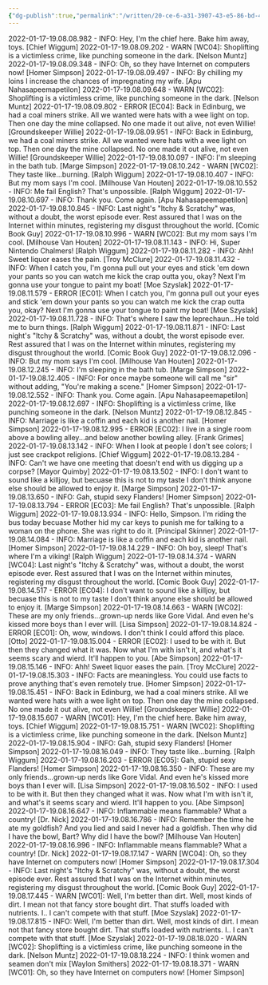 ```yaml
---
{"dg-publish":true,"permalink":"/written/20-ce-6-a31-3907-43-e5-86-bd-40499-c6-fe-075/","dgHomeLink":true,"dgPassFrontmatter":false}
---
```


2022-01-17-19.08.08.982 - INFO: Hey, I'm the chief here. Bake him away, toys. [Chief Wiggum]
2022-01-17-19.08.09.202 - WARN [WC04]: Shoplifting is a victimless crime, like punching someone in the dark. [Nelson Muntz]
2022-01-17-19.08.09.348 - INFO: Oh, so they have Internet on computers now! [Homer Simpson]
2022-01-17-19.08.09.497 - INFO: By chilling my loins I increase the chances of impregnating my wife. [Apu Nahasapeemapetilon]
2022-01-17-19.08.09.648 - WARN [WC02]: Shoplifting is a victimless crime, like punching someone in the dark. [Nelson Muntz]
2022-01-17-19.08.09.802 - ERROR [EC04]: Back in Edinburg, we had a coal miners strike. All we wanted were hats with a wee light on top. Then one day the mine collapsed. No one made it out alive, not even Willie! [Groundskeeper Willie]
2022-01-17-19.08.09.951 - INFO: Back in Edinburg, we had a coal miners strike. All we wanted were hats with a wee light on top. Then one day the mine collapsed. No one made it out alive, not even Willie! [Groundskeeper Willie]
2022-01-17-19.08.10.097 - INFO: I'm sleeping in the bath tub. [Marge Simpson]
2022-01-17-19.08.10.242 - WARN [WC02]: They taste like...burning. [Ralph Wiggum]
2022-01-17-19.08.10.407 - INFO: But my mom says I'm cool. [Milhouse Van Houten]
2022-01-17-19.08.10.552 - INFO: Me fail English? That's unpossible. [Ralph Wiggum]
2022-01-17-19.08.10.697 - INFO: Thank you. Come again. [Apu Nahasapeemapetilon]
2022-01-17-19.08.10.845 - INFO: Last night's "Itchy & Scratchy" was, without a doubt, the worst episode ever. Rest assured that I was on the Internet within minutes, registering my disgust throughout the world. [Comic Book Guy]
2022-01-17-19.08.10.996 - WARN [WC02]: But my mom says I'm cool. [Milhouse Van Houten]
2022-01-17-19.08.11.143 - INFO: Hi, Super Nintendo Chalmers! [Ralph Wiggum]
2022-01-17-19.08.11.282 - INFO: Ahh! Sweet liquor eases the pain. [Troy McClure]
2022-01-17-19.08.11.432 - INFO: When I catch you, I'm gonna pull out your eyes and stick 'em down your pants so you can watch me kick the crap outta you, okay? Next I'm gonna use your tongue to paint my boat! [Moe Szyslak]
2022-01-17-19.08.11.579 - ERROR [EC01]: When I catch you, I'm gonna pull out your eyes and stick 'em down your pants so you can watch me kick the crap outta you, okay? Next I'm gonna use your tongue to paint my boat! [Moe Szyslak]
2022-01-17-19.08.11.728 - INFO: That's where I saw the leprechaun...He told me to burn things. [Ralph Wiggum]
2022-01-17-19.08.11.871 - INFO: Last night's "Itchy & Scratchy" was, without a doubt, the worst episode ever. Rest assured that I was on the Internet within minutes, registering my disgust throughout the world. [Comic Book Guy]
2022-01-17-19.08.12.096 - INFO: But my mom says I'm cool. [Milhouse Van Houten]
2022-01-17-19.08.12.245 - INFO: I'm sleeping in the bath tub. [Marge Simpson]
2022-01-17-19.08.12.405 - INFO: For once maybe someone will call me "sir" without adding, "You're making a scene." [Homer Simpson]
2022-01-17-19.08.12.552 - INFO: Thank you. Come again. [Apu Nahasapeemapetilon]
2022-01-17-19.08.12.697 - INFO: Shoplifting is a victimless crime, like punching someone in the dark. [Nelson Muntz]
2022-01-17-19.08.12.845 - INFO: Marriage is like a coffin and each kid is another nail. [Homer Simpson]
2022-01-17-19.08.12.995 - ERROR [EC02]: I live in a single room above a bowling alley...and below another bowling alley. [Frank Grimes]
2022-01-17-19.08.13.142 - INFO: When I look at people I don't see colors; I just see crackpot religions. [Chief Wiggum]
2022-01-17-19.08.13.284 - INFO: Can't we have one meeting that doesn't end with us digging up a corpse? [Mayor Quimby]
2022-01-17-19.08.13.502 - INFO: I don't want to sound like a killjoy, but becuase this is not to my taste I don't think anyone else should be allowed to enjoy it. [Marge Simpson]
2022-01-17-19.08.13.650 - INFO: Gah, stupid sexy Flanders! [Homer Simpson]
2022-01-17-19.08.13.794 - ERROR [EC03]: Me fail English? That's unpossible. [Ralph Wiggum]
2022-01-17-19.08.13.934 - INFO: Hello, Simpson. I'm riding the bus today becuase Mother hid my car keys to punish me for talking to a woman on the phone. She was right to do it. [Principal Skinner]
2022-01-17-19.08.14.084 - INFO: Marriage is like a coffin and each kid is another nail. [Homer Simpson]
2022-01-17-19.08.14.229 - INFO: Oh boy, sleep! That's where I'm a viking! [Ralph Wiggum]
2022-01-17-19.08.14.374 - WARN [WC04]: Last night's "Itchy & Scratchy" was, without a doubt, the worst episode ever. Rest assured that I was on the Internet within minutes, registering my disgust throughout the world. [Comic Book Guy]
2022-01-17-19.08.14.517 - ERROR [EC04]: I don't want to sound like a killjoy, but becuase this is not to my taste I don't think anyone else should be allowed to enjoy it. [Marge Simpson]
2022-01-17-19.08.14.663 - WARN [WC02]: These are my only friends...grown-up nerds like Gore Vidal. And even he's kissed more boys than I ever will. [Lisa Simpson]
2022-01-17-19.08.14.824 - ERROR [EC01]: Oh, wow, windows. I don't think I could afford this place. [Otto]
2022-01-17-19.08.15.004 - ERROR [EC02]: I used to be with it. But then they changed what it was. Now what I'm with isn't it, and what's it seems scary and wierd. It'll happen to you. [Abe Simpson]
2022-01-17-19.08.15.146 - INFO: Ahh! Sweet liquor eases the pain. [Troy McClure]
2022-01-17-19.08.15.303 - INFO: Facts are meaningless. You could use facts to prove anything that's even remotely true. [Homer Simpson]
2022-01-17-19.08.15.451 - INFO: Back in Edinburg, we had a coal miners strike. All we wanted were hats with a wee light on top. Then one day the mine collapsed. No one made it out alive, not even Willie! [Groundskeeper Willie]
2022-01-17-19.08.15.607 - WARN [WC01]: Hey, I'm the chief here. Bake him away, toys. [Chief Wiggum]
2022-01-17-19.08.15.751 - WARN [WC02]: Shoplifting is a victimless crime, like punching someone in the dark. [Nelson Muntz]
2022-01-17-19.08.15.904 - INFO: Gah, stupid sexy Flanders! [Homer Simpson]
2022-01-17-19.08.16.049 - INFO: They taste like...burning. [Ralph Wiggum]
2022-01-17-19.08.16.203 - ERROR [EC05]: Gah, stupid sexy Flanders! [Homer Simpson]
2022-01-17-19.08.16.350 - INFO: These are my only friends...grown-up nerds like Gore Vidal. And even he's kissed more boys than I ever will. [Lisa Simpson]
2022-01-17-19.08.16.502 - INFO: I used to be with it. But then they changed what it was. Now what I'm with isn't it, and what's it seems scary and wierd. It'll happen to you. [Abe Simpson]
2022-01-17-19.08.16.647 - INFO: Inflammable means flammable? What a country! [Dr. Nick]
2022-01-17-19.08.16.786 - INFO: Remember the time he ate my goldfish? And you lied and said I never had a goldfish. Then why did I have the bowl, Bart? Why did I have the bowl? [Milhouse Van Houten]
2022-01-17-19.08.16.996 - INFO: Inflammable means flammable? What a country! [Dr. Nick]
2022-01-17-19.08.17.147 - WARN [WC04]: Oh, so they have Internet on computers now! [Homer Simpson]
2022-01-17-19.08.17.304 - INFO: Last night's "Itchy & Scratchy" was, without a doubt, the worst episode ever. Rest assured that I was on the Internet within minutes, registering my disgust throughout the world. [Comic Book Guy]
2022-01-17-19.08.17.445 - WARN [WC01]: Well, I'm better than dirt. Well, most kinds of dirt. I mean not that fancy store bought dirt. That stuffs loaded with nutrients. I.. I can't compete with that stuff. [Moe Szyslak]
2022-01-17-19.08.17.815 - INFO: Well, I'm better than dirt. Well, most kinds of dirt. I mean not that fancy store bought dirt. That stuffs loaded with nutrients. I.. I can't compete with that stuff. [Moe Szyslak]
2022-01-17-19.08.18.020 - WARN [WC02]: Shoplifting is a victimless crime, like punching someone in the dark. [Nelson Muntz]
2022-01-17-19.08.18.224 - INFO: I think women and seamen don't mix [Waylon Smithers]
2022-01-17-19.08.18.371 - WARN [WC01]: Oh, so they have Internet on computers now! [Homer Simpson]